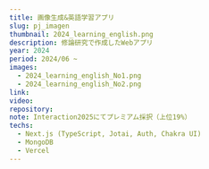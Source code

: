 ```yaml
---
title: 画像生成&英語学習アプリ
slug: pj_imagen
thumbnail: 2024_learning_english.png
description: 修論研究で作成したWebアプリ
year: 2024
period: 2024/06 ~
images:
  - 2024_learning_english_No1.png
  - 2024_learning_english_No2.png
link:
video:
repository:
note: Interaction2025にてプレミアム採択（上位19%）
techs:
  - Next.js (TypeScript, Jotai, Auth, Chakra UI)
  - MongoDB
  - Vercel
---
```

